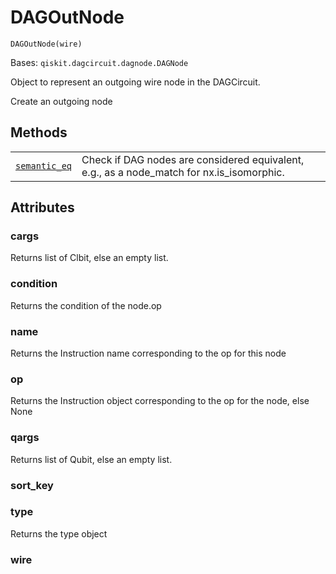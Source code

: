 # DAGOutNode

`DAGOutNode(wire)`

Bases: `qiskit.dagcircuit.dagnode.DAGNode`

Object to represent an outgoing wire node in the DAGCircuit.

Create an outgoing node

## Methods

|                                                                                                                                               |                                                                                             |
| --------------------------------------------------------------------------------------------------------------------------------------------- | ------------------------------------------------------------------------------------------- |
| [`semantic_eq`](qiskit.dagcircuit.DAGOutNode.semantic_eq#qiskit.dagcircuit.DAGOutNode.semantic_eq "qiskit.dagcircuit.DAGOutNode.semantic_eq") | Check if DAG nodes are considered equivalent, e.g., as a node\_match for nx.is\_isomorphic. |

## Attributes

### cargs

Returns list of Clbit, else an empty list.

### condition

Returns the condition of the node.op

### name

Returns the Instruction name corresponding to the op for this node

### op

Returns the Instruction object corresponding to the op for the node, else None

### qargs

Returns list of Qubit, else an empty list.

### sort\_key

### type

Returns the type object

### wire
